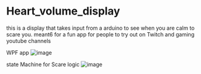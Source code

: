# Heart_volume_display
this is a display that takes input from a arduino to see when you are calm to scare you. meant6 for a fun app for people to try out on Twitch and gaming youtube channels

WPF app
![image](https://user-images.githubusercontent.com/84061212/130515686-59c77534-ab4b-43d3-a12f-0269ffdd30c7.png)

state Machine for Scare logic
![image](https://user-images.githubusercontent.com/84061212/130515799-de77e8e4-77b1-4503-9add-5542cd187629.png)


